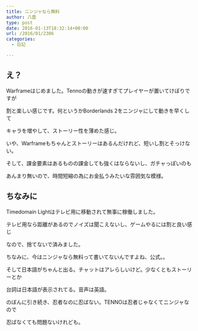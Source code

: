 ```yaml
---
title: ニンジャなら無料
author: 八雲
type: post
date: 2016-01-13T18:32:14+00:00
url: /2016/01/2306
categories:
  - 日記

---
```

## え？

Warframeはじめました。Tennoの動きが速すぎてプレイヤーが置いてけぼりですが
  
割と楽しい感じです。何というかBorderlands 2をニンジャにして動きを早くして
  
キャラを増やして、ストーリー性を薄めた感じ。
  
いや、Warframeもちゃんとストーリーはあるんだけれど、短いし割とそっけない。
  
そして、課金要素はあるものの課金しても強くはならないし、ガチャっぽいのも
  
あんまり無いので、時間短縮の為にお金払うみたいな雰囲気な模様。

## ちなみに

Timedomain Lightはテレビ用に移動されて無事に稼働しました。
  
テレビ用なら距離があるのでノイズは聞こえないし、ゲームやるには割と良い感じ
  
なので、捨てないで済みました。

ちなみに、今はニンジャなら無料って書いてないんですよね、公式。。
  
そして日本語がちゃんと出る。チャットはアレらしいけど。少なくともストーリーとか
  
台詞は日本語が表示されてる。音声は英語。

のぼんに引き続き、忍者なのに忍ばない。TENNOは忍者じゃなくてニンジャなので
  
忍ばなくても問題ないけれども。